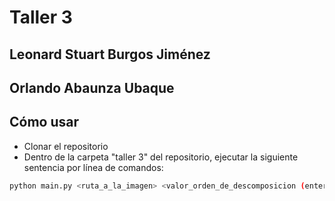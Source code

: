 # Taller 3
## Leonard Stuart Burgos Jiménez
## Orlando Abaunza Ubaque

## Cómo usar

- Clonar el repositorio
- Dentro de la carpeta "taller 3" del repositorio, ejecutar la siguiente sentencia por línea de comandos:
```sh
python main.py <ruta_a_la_imagen> <valor_orden_de_descomposicion (entero >= 0)>
```